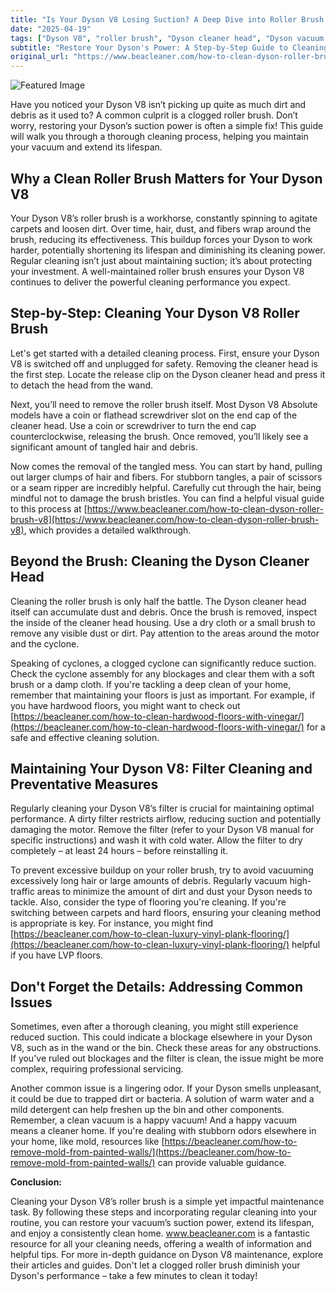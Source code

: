 ```yaml
---
title: "Is Your Dyson V8 Losing Suction? A Deep Dive into Roller Brush Cleaning"
date: "2025-04-19"
tags: ["Dyson V8", "roller brush", "Dyson cleaner head", "Dyson vacuum cleaning", "hair removal", "vacuum maintenance", "Dyson filter cleaning"]
subtitle: "Restore Your Dyson's Power: A Step-by-Step Guide to Cleaning and Maintaining Your V8 Roller Brush for Peak Performance."
original_url: "https://www.beacleaner.com/how-to-clean-dyson-roller-brush-v8"
---
```




![Featured Image](https://res.cloudinary.com/dnm0udlvz/image/upload/v1745051156/article_image_68_o2ao9d.jpg)

Have you noticed your Dyson V8 isn’t picking up quite as much dirt and debris as it used to? A common culprit is a clogged roller brush. Don’t worry, restoring your Dyson’s suction power is often a simple fix! This guide will walk you through a thorough cleaning process, helping you maintain your vacuum and extend its lifespan. 

## Why a Clean Roller Brush Matters for Your Dyson V8

Your Dyson V8’s roller brush is a workhorse, constantly spinning to agitate carpets and loosen dirt. Over time, hair, dust, and fibers wrap around the brush, reducing its effectiveness. This buildup forces your Dyson to work harder, potentially shortening its lifespan and diminishing its cleaning power. Regular cleaning isn’t just about maintaining suction; it’s about protecting your investment. A well-maintained roller brush ensures your Dyson V8 continues to deliver the powerful cleaning performance you expect. 

## Step-by-Step: Cleaning Your Dyson V8 Roller Brush

Let's get started with a detailed cleaning process. First, ensure your Dyson V8 is switched off and unplugged for safety. Removing the cleaner head is the first step. Locate the release clip on the Dyson cleaner head and press it to detach the head from the wand. 

Next, you’ll need to remove the roller brush itself. Most Dyson V8 Absolute models have a coin or flathead screwdriver slot on the end cap of the cleaner head. Use a coin or screwdriver to turn the end cap counterclockwise, releasing the brush. Once removed, you’ll likely see a significant amount of tangled hair and debris. 

Now comes the removal of the tangled mess. You can start by hand, pulling out larger clumps of hair and fibers. For stubborn tangles, a pair of scissors or a seam ripper are incredibly helpful. Carefully cut through the hair, being mindful not to damage the brush bristles.  You can find a helpful visual guide to this process at [https://www.beacleaner.com/how-to-clean-dyson-roller-brush-v8](https://www.beacleaner.com/how-to-clean-dyson-roller-brush-v8), which provides a detailed walkthrough.

## Beyond the Brush: Cleaning the Dyson Cleaner Head

Cleaning the roller brush is only half the battle. The Dyson cleaner head itself can accumulate dust and debris. Once the brush is removed, inspect the inside of the cleaner head housing. Use a dry cloth or a small brush to remove any visible dust or dirt. Pay attention to the areas around the motor and the cyclone. 

Speaking of cyclones, a clogged cyclone can significantly reduce suction. Check the cyclone assembly for any blockages and clear them with a soft brush or a damp cloth.  If you're tackling a deep clean of your home, remember that maintaining your floors is just as important. For example, if you have hardwood floors, you might want to check out [https://beacleaner.com/how-to-clean-hardwood-floors-with-vinegar/](https://beacleaner.com/how-to-clean-hardwood-floors-with-vinegar/) for a safe and effective cleaning solution.

## Maintaining Your Dyson V8: Filter Cleaning and Preventative Measures

Regularly cleaning your Dyson V8’s filter is crucial for maintaining optimal performance. A dirty filter restricts airflow, reducing suction and potentially damaging the motor. Remove the filter (refer to your Dyson V8 manual for specific instructions) and wash it with cold water. Allow the filter to dry completely – at least 24 hours – before reinstalling it. 

To prevent excessive buildup on your roller brush, try to avoid vacuuming excessively long hair or large amounts of debris. Regularly vacuum high-traffic areas to minimize the amount of dirt and dust your Dyson needs to tackle.  Also, consider the type of flooring you're cleaning. If you're switching between carpets and hard floors, ensuring your cleaning method is appropriate is key. For instance, you might find [https://beacleaner.com/how-to-clean-luxury-vinyl-plank-flooring/](https://beacleaner.com/how-to-clean-luxury-vinyl-plank-flooring/) helpful if you have LVP floors.



## Don't Forget the Details: Addressing Common Issues

Sometimes, even after a thorough cleaning, you might still experience reduced suction. This could indicate a blockage elsewhere in your Dyson V8, such as in the wand or the bin. Check these areas for any obstructions. If you've ruled out blockages and the filter is clean, the issue might be more complex, requiring professional servicing. 

Another common issue is a lingering odor. If your Dyson smells unpleasant, it could be due to trapped dirt or bacteria.  A solution of warm water and a mild detergent can help freshen up the bin and other components. Remember, a clean vacuum is a happy vacuum! And a happy vacuum means a cleaner home. If you're dealing with stubborn odors elsewhere in your home, like mold, resources like [https://beacleaner.com/how-to-remove-mold-from-painted-walls/](https://beacleaner.com/how-to-remove-mold-from-painted-walls/) can provide valuable guidance.

**Conclusion:**

Cleaning your Dyson V8’s roller brush is a simple yet impactful maintenance task. By following these steps and incorporating regular cleaning into your routine, you can restore your vacuum’s suction power, extend its lifespan, and enjoy a consistently clean home.  www.beacleaner.com is a fantastic resource for all your cleaning needs, offering a wealth of information and helpful tips. For more in-depth guidance on Dyson V8 maintenance, explore their articles and guides. Don't let a clogged roller brush diminish your Dyson's performance – take a few minutes to clean it today!